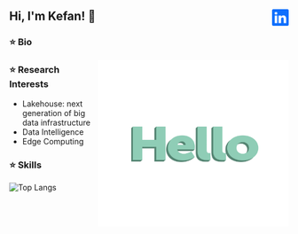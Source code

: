 <!--
**kefan-zheng/kefan-zheng** is a ✨ _special_ ✨ repository because its `README.md` (this file) appears on your GitHub profile.
-->
## Hi, I'm Kefan! 👋 <img src="./img/linkedin.svg" alt="Linkedin" width="30" height="30" align="right"/>
### ⭐️ Bio  
<img src="./img/hello-languages.gif" alt="hello" width = "344" height = "300" align = 'right'/>

### ⭐️ Research Interests  
+ Lakehouse: next generation of big data infrastructure
+ Data Intelligence
+ Edge Computing
### ⭐️ Skills
![Top Langs](https://github-readme-stats.vercel.app/api/top-langs/?username=kefan-zheng&layout=donut)

